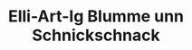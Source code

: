 ---
title: "Elli-Art-Ig  Blumme unn Schnickschnack"
url: /offenbach-am-main/elli-art-ig-blumme-unn-schnickschnack/
shop: Blumen
---